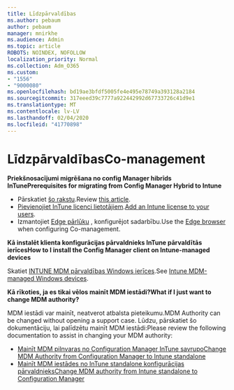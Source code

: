 ```yaml
---
title: Līdzpārvaldības
ms.author: pebaum
author: pebaum
manager: mnirkhe
ms.audience: Admin
ms.topic: article
ROBOTS: NOINDEX, NOFOLLOW
localization_priority: Normal
ms.collection: Adm_O365
ms.custom:
- "1556"
- "9000080"
ms.openlocfilehash: bd19ae3bfdf5005fe4e495e78749a393128a2184
ms.sourcegitcommit: 317eeed39c7777a922442992d67733726c41d9e1
ms.translationtype: MT
ms.contentlocale: lv-LV
ms.lasthandoff: 02/04/2020
ms.locfileid: "41770898"
---
```

# <a name="co-management"></a><span data-ttu-id="430b1-102">Līdzpārvaldības</span><span class="sxs-lookup"><span data-stu-id="430b1-102">Co-management</span></span>

<span data-ttu-id="430b1-103">**Priekšnosacījumi migrēšana no config Manager hibrīds InTune**</span><span class="sxs-lookup"><span data-stu-id="430b1-103">**Prerequisites for migrating from Config Manager Hybrid to Intune**</span></span>

- <span data-ttu-id="430b1-104">Pārskatiet [šo rakstu](https://docs.microsoft.com/configmgr/mdm/deploy-use/migrate-hybridmdm-to-intunesa).</span><span class="sxs-lookup"><span data-stu-id="430b1-104">Review [this article](https://docs.microsoft.com/configmgr/mdm/deploy-use/migrate-hybridmdm-to-intunesa).</span></span>
- <span data-ttu-id="430b1-105">[Pievienojiet InTune licenci lietotājiem](https://docs.microsoft.com/intune/licenses-assign).</span><span class="sxs-lookup"><span data-stu-id="430b1-105">[Add an Intune license to your users](https://docs.microsoft.com/intune/licenses-assign).</span></span>
- <span data-ttu-id="430b1-106">Izmantojiet [Edge pārlūku](https://www.microsoft.com/windows/microsoft-edge) , konfigurējot sadarbību.</span><span class="sxs-lookup"><span data-stu-id="430b1-106">Use the [Edge browser](https://www.microsoft.com/windows/microsoft-edge) when configuring Co-management.</span></span>

<span data-ttu-id="430b1-107">**Kā instalēt klienta konfigurācijas pārvaldnieks InTune pārvaldītās ierīces**</span><span class="sxs-lookup"><span data-stu-id="430b1-107">**How to I install the Config Manager client on Intune-managed devices**</span></span>

<span data-ttu-id="430b1-108">Skatiet [INTUNE MDM pārvaldības Windows ierīces](https://docs.microsoft.com/configmgr/core/clients/deploy/deploy-clients-to-windows-computers#bkmk_mdm).</span><span class="sxs-lookup"><span data-stu-id="430b1-108">See [Intune MDM-managed Windows devices](https://docs.microsoft.com/configmgr/core/clients/deploy/deploy-clients-to-windows-computers#bkmk_mdm).</span></span>

<span data-ttu-id="430b1-109">**Kā rīkoties, ja es tikai vēlos mainīt MDM iestādi?**</span><span class="sxs-lookup"><span data-stu-id="430b1-109">**What if I just want to change MDM authority?**</span></span>

<span data-ttu-id="430b1-110">MDM iestādi var mainīt, neatverot atbalsta pieteikumu.</span><span class="sxs-lookup"><span data-stu-id="430b1-110">MDM Authority can be changed without opening a support case.</span></span> <span data-ttu-id="430b1-111">Lūdzu, pārskatiet šo dokumentāciju, lai palīdzētu mainīt MDM iestādi:</span><span class="sxs-lookup"><span data-stu-id="430b1-111">Please review the following documentation to assist in changing your MDM authority:</span></span>

- [<span data-ttu-id="430b1-112">Mainīt MDM pilnvaras no Configuration Manager InTune savrupo</span><span class="sxs-lookup"><span data-stu-id="430b1-112">Change MDM Authority from Configuration Manager to Intune standalone</span></span>](https://docs.microsoft.com/configmgr/mdm/deploy-use/migrate-change-mdm-authority)
- [<span data-ttu-id="430b1-113">Mainīt MDM iestādes no InTune standalone konfigurācijas pārvaldnieks</span><span class="sxs-lookup"><span data-stu-id="430b1-113">Change MDM authority from Intune standalone to Configuration Manager</span></span>](https://docs.microsoft.com/configmgr/mdm/deploy-use/change-mdm-authority)
